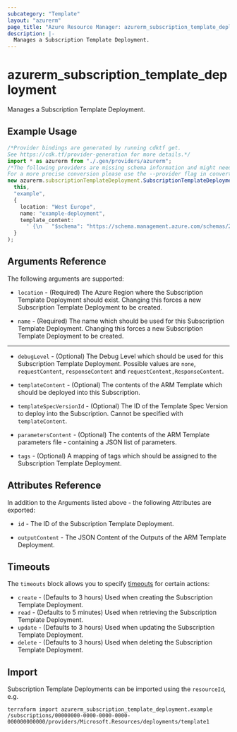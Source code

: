 ```yaml
---
subcategory: "Template"
layout: "azurerm"
page_title: "Azure Resource Manager: azurerm_subscription_template_deployment"
description: |-
  Manages a Subscription Template Deployment.
---
```


# azurerm\_subscription\_template\_deployment

Manages a Subscription Template Deployment.

## Example Usage

```typescript
/*Provider bindings are generated by running cdktf get.
See https://cdk.tf/provider-generation for more details.*/
import * as azurerm from "./.gen/providers/azurerm";
/*The following providers are missing schema information and might need manual adjustments to synthesize correctly: azurerm.
For a more precise conversion please use the --provider flag in convert.*/
new azurerm.subscriptionTemplateDeployment.SubscriptionTemplateDeployment(
  this,
  "example",
  {
    location: "West Europe",
    name: "example-deployment",
    template_content:
      ' {\n   "$schema": "https://schema.management.azure.com/schemas/2015-01-01/deploymentTemplate.json#",\n   "contentVersion": "1.0.0.0",\n   "parameters": {},\n   "variables": {},\n   "resources": [\n     {\n       "type": "Microsoft.Resources/resourceGroups",\n       "apiVersion": "2018-05-01",\n       "location": "West Europe",\n       "name": "some-resource-group",\n       "properties": {}\n     }\n   ]\n }\n',
  }
);

```

## Arguments Reference

The following arguments are supported:

*   `location` - (Required) The Azure Region where the Subscription Template Deployment should exist. Changing this forces a new Subscription Template Deployment to be created.

*   `name` - (Required) The name which should be used for this Subscription Template Deployment. Changing this forces a new Subscription Template Deployment to be created.

***

*   `debugLevel` - (Optional) The Debug Level which should be used for this Subscription Template Deployment. Possible values are `none`, `requestContent`, `responseContent` and `requestContent,ResponseContent`.

*   `templateContent` - (Optional) The contents of the ARM Template which should be deployed into this Subscription.

*   `templateSpecVersionId` - (Optional) The ID of the Template Spec Version to deploy into the Subscription. Cannot be specified with `templateContent`.

*   `parametersContent` - (Optional) The contents of the ARM Template parameters file - containing a JSON list of parameters.

*   `tags` - (Optional) A mapping of tags which should be assigned to the Subscription Template Deployment.

## Attributes Reference

In addition to the Arguments listed above - the following Attributes are exported:

*   `id` - The ID of the Subscription Template Deployment.

*   `outputContent` - The JSON Content of the Outputs of the ARM Template Deployment.

## Timeouts

The `timeouts` block allows you to specify [timeouts](https://www.terraform.io/language/resources/syntax#operation-timeouts) for certain actions:

* `create` - (Defaults to 3 hours) Used when creating the Subscription Template Deployment.
* `read` - (Defaults to 5 minutes) Used when retrieving the Subscription Template Deployment.
* `update` - (Defaults to 3 hours) Used when updating the Subscription Template Deployment.
* `delete` - (Defaults to 3 hours) Used when deleting the Subscription Template Deployment.

## Import

Subscription Template Deployments can be imported using the `resourceId`, e.g.

```shell
terraform import azurerm_subscription_template_deployment.example /subscriptions/00000000-0000-0000-0000-000000000000/providers/Microsoft.Resources/deployments/template1
```
